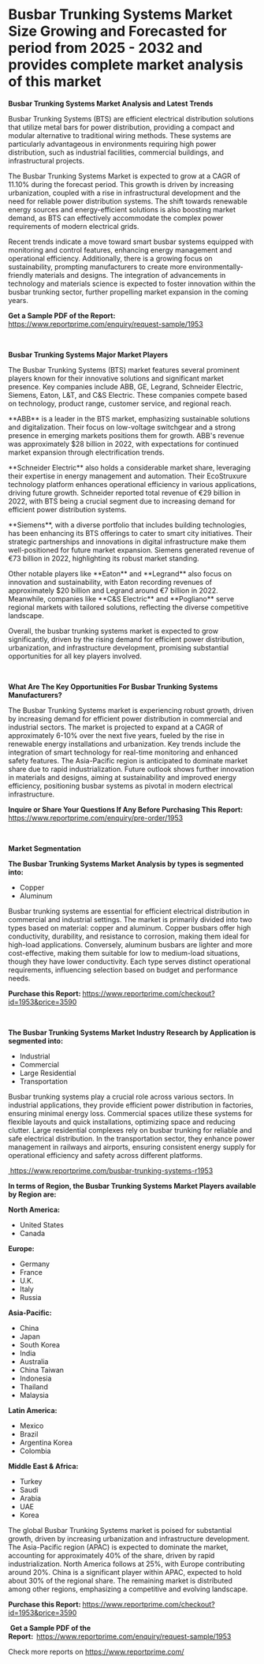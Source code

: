 <p><h1>Busbar Trunking Systems Market Size Growing and Forecasted for period from 2025 - 2032 and provides complete market analysis of this market</h1></p><p><strong>Busbar Trunking Systems Market Analysis and Latest Trends</strong></p>
<p><p>Busbar Trunking Systems (BTS) are efficient electrical distribution solutions that utilize metal bars for power distribution, providing a compact and modular alternative to traditional wiring methods. These systems are particularly advantageous in environments requiring high power distribution, such as industrial facilities, commercial buildings, and infrastructural projects.</p><p>The Busbar Trunking Systems Market is expected to grow at a CAGR of 11.10% during the forecast period. This growth is driven by increasing urbanization, coupled with a rise in infrastructural development and the need for reliable power distribution systems. The shift towards renewable energy sources and energy-efficient solutions is also boosting market demand, as BTS can effectively accommodate the complex power requirements of modern electrical grids.</p><p>Recent trends indicate a move toward smart busbar systems equipped with monitoring and control features, enhancing energy management and operational efficiency. Additionally, there is a growing focus on sustainability, prompting manufacturers to create more environmentally-friendly materials and designs. The integration of advancements in technology and materials science is expected to foster innovation within the busbar trunking sector, further propelling market expansion in the coming years.</p></p>
<p><strong>Get a Sample PDF of the Report:&nbsp;</strong> <a href="https://www.reportprime.com/enquiry/request-sample/1953?utm_campaign=3189&utm_medium=2&utm_source=Github&utm_content=ia&utm_term=18032025&utm_id=busbar-trunking-systems">https://www.reportprime.com/enquiry/request-sample/1953</a></p>
<p>&nbsp;</p>
<p><strong>Busbar Trunking Systems Major Market Players</strong></p>
<p><p>The Busbar Trunking Systems (BTS) market features several prominent players known for their innovative solutions and significant market presence. Key companies include ABB, GE, Legrand, Schneider Electric, Siemens, Eaton, L&T, and C&S Electric. These companies compete based on technology, product range, customer service, and regional reach.</p><p>**ABB** is a leader in the BTS market, emphasizing sustainable solutions and digitalization. Their focus on low-voltage switchgear and a strong presence in emerging markets positions them for growth. ABB's revenue was approximately $28 billion in 2022, with expectations for continued market expansion through electrification trends.</p><p>**Schneider Electric** also holds a considerable market share, leveraging their expertise in energy management and automation. Their EcoStruxure technology platform enhances operational efficiency in various applications, driving future growth. Schneider reported total revenue of €29 billion in 2022, with BTS being a crucial segment due to increasing demand for efficient power distribution systems.</p><p>**Siemens**, with a diverse portfolio that includes building technologies, has been enhancing its BTS offerings to cater to smart city initiatives. Their strategic partnerships and innovations in digital infrastructure make them well-positioned for future market expansion. Siemens generated revenue of €73 billion in 2022, highlighting its robust market standing.</p><p>Other notable players like **Eaton** and **Legrand** also focus on innovation and sustainability, with Eaton recording revenues of approximately $20 billion and Legrand around €7 billion in 2022. Meanwhile, companies like **C&S Electric** and **Pogliano** serve regional markets with tailored solutions, reflecting the diverse competitive landscape.</p><p>Overall, the busbar trunking systems market is expected to grow significantly, driven by the rising demand for efficient power distribution, urbanization, and infrastructure development, promising substantial opportunities for all key players involved.</p></p>
<p>&nbsp;</p>
<p><strong>What Are The Key Opportunities For Busbar Trunking Systems Manufacturers?</strong></p>
<p><p>The Busbar Trunking Systems market is experiencing robust growth, driven by increasing demand for efficient power distribution in commercial and industrial sectors. The market is projected to expand at a CAGR of approximately 6-10% over the next five years, fueled by the rise in renewable energy installations and urbanization. Key trends include the integration of smart technology for real-time monitoring and enhanced safety features. The Asia-Pacific region is anticipated to dominate market share due to rapid industrialization. Future outlook shows further innovation in materials and designs, aiming at sustainability and improved energy efficiency, positioning busbar systems as pivotal in modern electrical infrastructure.</p></p>
<p><strong>Inquire or Share Your Questions If Any Before Purchasing This Report:</strong> <a href="https://www.reportprime.com/enquiry/pre-order/1953?utm_campaign=3189&utm_medium=2&utm_source=Github&utm_content=ia&utm_term=18032025&utm_id=busbar-trunking-systems">https://www.reportprime.com/enquiry/pre-order/1953</a></p>
<p>&nbsp;</p>
<p><strong>Market Segmentation</strong></p>
<p><strong>The Busbar Trunking Systems Market Analysis by types is segmented into:</strong></p>
<p><ul><li>Copper</li><li>Aluminum</li></ul></p>
<p><p>Busbar trunking systems are essential for efficient electrical distribution in commercial and industrial settings. The market is primarily divided into two types based on material: copper and aluminum. Copper busbars offer high conductivity, durability, and resistance to corrosion, making them ideal for high-load applications. Conversely, aluminum busbars are lighter and more cost-effective, making them suitable for low to medium-load situations, though they have lower conductivity. Each type serves distinct operational requirements, influencing selection based on budget and performance needs.</p></p>
<p><strong>Purchase this Report:&nbsp;</strong><a href="https://www.reportprime.com/checkout?id=1953&price=3590&utm_campaign=3189&utm_medium=2&utm_source=Github&utm_content=ia&utm_term=18032025&utm_id=busbar-trunking-systems">https://www.reportprime.com/checkout?id=1953&price=3590</a></p>
<p>&nbsp;</p>
<p><strong>The Busbar Trunking Systems Market Industry Research by Application is segmented into:</strong></p>
<p><ul><li>Industrial</li><li>Commercial</li><li>Large Residential</li><li>Transportation</li></ul></p>
<p><p>Busbar trunking systems play a crucial role across various sectors. In industrial applications, they provide efficient power distribution in factories, ensuring minimal energy loss. Commercial spaces utilize these systems for flexible layouts and quick installations, optimizing space and reducing clutter. Large residential complexes rely on busbar trunking for reliable and safe electrical distribution. In the transportation sector, they enhance power management in railways and airports, ensuring consistent energy supply for operational efficiency and safety across different platforms.</p></p>
<p><a href="https://www.reportprime.com/busbar-trunking-systems-r1953?utm_campaign=3189&utm_medium=2&utm_source=Github&utm_content=ia&utm_term=18032025&utm_id=busbar-trunking-systems">&nbsp;https://www.reportprime.com/busbar-trunking-systems-r1953</a></p>
<p><strong>In terms of Region, the Busbar Trunking Systems Market Players available by Region are:</strong></p>
<p>
    <p> <strong> North America: </strong>
        <ul>
            <li>United States</li>
            <li>Canada</li>
        </ul>
        </p> 
    <p> <strong> Europe: </strong>
        <ul>
            <li>Germany</li>
            <li>France</li>
            <li>U.K.</li>
            <li>Italy</li>
            <li>Russia</li>
        </ul>
        </p> 
    <p> <strong> Asia-Pacific: </strong>
        <ul>
            <li>China</li>
            <li>Japan</li>
            <li>South Korea</li>
            <li>India</li>
            <li>Australia</li>
            <li>China Taiwan</li>
            <li>Indonesia</li>
            <li>Thailand</li>
            <li>Malaysia</li>
        </ul>
        </p> 
    <p> <strong> Latin America: </strong>
        <ul>
            <li>Mexico</li>
            <li>Brazil</li>
            <li>Argentina Korea</li>
            <li>Colombia</li>
        </ul>
        </p> 
    <p> <strong> Middle East & Africa: </strong>
        <ul>
            <li>Turkey</li>
            <li>Saudi</li>
            <li>Arabia</li>
            <li>UAE</li>
            <li>Korea</li>
        </ul>
    </p>
    </p>
<p><p>The global Busbar Trunking Systems market is poised for substantial growth, driven by increasing urbanization and infrastructure development. The Asia-Pacific region (APAC) is expected to dominate the market, accounting for approximately 40% of the share, driven by rapid industrialization. North America follows at 25%, with Europe contributing around 20%. China is a significant player within APAC, expected to hold about 30% of the regional share. The remaining market is distributed among other regions, emphasizing a competitive and evolving landscape.</p></p>
<p><strong>Purchase this Report: </strong><a href="https://www.reportprime.com/checkout?id=1953&price=3590&utm_campaign=3189&utm_medium=2&utm_source=Github&utm_content=ia&utm_term=18032025&utm_id=busbar-trunking-systems">https://www.reportprime.com/checkout?id=1953&price=3590</a></p>
<p>&nbsp;<strong>Get a Sample PDF of the Report:&nbsp;&nbsp;</strong><a href="https://www.reportprime.com/enquiry/request-sample/1953?utm_campaign=3189&utm_medium=2&utm_source=Github&utm_content=ia&utm_term=18032025&utm_id=busbar-trunking-systems">https://www.reportprime.com/enquiry/request-sample/1953</a></p>
<p><strong></strong></p>
<p>Check more reports on <a href="https://www.reportprime.com/?utm_campaign=3189&utm_medium=2&utm_source=Github&utm_content=ia&utm_term=18032025&utm_id=busbar-trunking-systems">https://www.reportprime.com/</a></p>